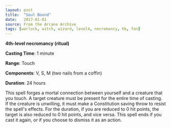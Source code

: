 ```yaml
---
layout: post
title:  "Soul Bound"
date:   2017-01-01
source: From the Arcane Archive
tags: [warlock, witch, wizard, level4, necromancy, hb, fan]
---
```


**4th-level necromancy (ritual)**

**Casting Time**: 1 minute

**Range**: Touch

**Components**: V, S, M (two nails from a coffin)

**Duration**: 24 hours

This spell forges a mortal connection between yourself and a creature that you touch. A target creature must be present for the entire time of casting. If the creature is unwilling, it must make a Constitution saving throw to resist the spell's effects.
For the duration, if you are reduced to 0 hit points, the target is also reduced to 0 hit points, and vice versa. This spell ends if you cast it again, or if you choose to dismiss it as an action.
